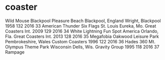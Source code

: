 # coaster




Wild Mouse	Blackpool Pleasure Beach	Blackpool, England	Wright, Blackpool	1958	132	2016
33	American Thunder	Six Flags St. Louis	Eureka, Mo.	Great Coasters Int.	2009	129	2016
34	White Lightning	Fun Spot America	Orlando, Fla.	Great Coasters Int.	2013	128	2016
35	Megafobia	Oakwood Leisure Park	Pembrokeshire, Wales	Custom Coasters	1996	122	2016
36	Hades 360	Mt. Olympus Theme Park	Wisconsin Dells, Wis.	Gravity Group	1995	118	2016
37	Rampage
